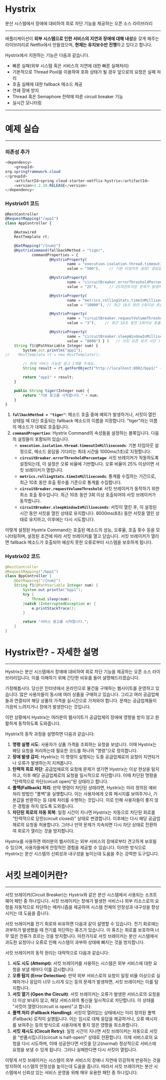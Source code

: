 # Hystrix
분산 시스템에서 장애에 대비하여 회로 차단 기능을 제공하는 오픈 소스 라이브러리

---

애플리케이션이 **외부 시스템으로 인한 서비스의 지연과 장애에 대해 내성**을 갖게 해주는 라이브러리로 Netflix에서 만들었으며, **현재는 유지보수만 진행**하고 있다고 합니다.

Hystrix에서 지원하는 기능은 다음과 같습니다.

- 빠른 실패(외부 시스템 혹은 서비스의 지연에 대한 빠른 실패처리)
- 기본적으로 Thread Pool을 이용하여 포화 상태가 될 경우 앞으로의 요청은 실패 처리
- 호출 실패에 대한 fallback 메소드 제공
- 연쇄 장애 방지
- Thread 혹은 Semaphore 전략에 따른 circuit breaker 기능
- 실시간 모니터링

---

# 예제 실습

---

### 의존성 추가

```java
<dependency>
	<groupId>
org.springframework.cloud
</groupId>
	<artifactId>spring-cloud-starter-netflix-hystrix</artifactId>
	<version>2.2.10.RELEASE</version>
</dependency>
```

### Hystrix01 코드

```jsx
@RestController
@RequestMapping("/app1")
class AppController {

    @Autowired
    RestTemplate rt;

    @GetMapping("/{num}")
    @HystrixCommand(fallbackMethod = "tiger",
            commandProperties = {
                    @HystrixProperty(
                            name = "execution.isolation.thread.timeoutInMilliseconds",
                            value = "500"),    // 기본 타임아웃 설정( 응답을 기다리는 시간 )

                    @HystrixProperty(
                            name = "circuitBreaker.errorThresholdPercentage",
                            value = "25"),     // 25퍼센트이상 문제가 발생하면 서킷을 오픈하시오.

                    @HystrixProperty(
                            name = "metrics.rollingStats.timeInMilliseconds",
                            value = "10000"), // 최근 10초 동안 3회이상 호출되면 통계 시작

                    @HystrixProperty(
                            name = "circuitBreaker.requestVolumeThreshold",
                            value = "3"),    // 최근 10초 동안 3회이상 호출되면 통계 시작

                    @HystrixProperty(
                            name = "circuitBreaker.sleepWindowInMilliseconds",
                            value = "8000") } )   // 서킷 오픈 유지 시간 )
    String f1(@PathVariable Integer num) {
        System.out.println("app1");
//    RestTemplate rt = new RestTemplate();

        // 현재 서비스 가능한 광고 1개를 주세요.
        String result = rt.getForObject("http://localhost:8082/bpp1/" + num, String.class);

        return "app1" + result;
    }

    public String tiger(Integer num) {
        return "기본 광고를 시작합니다." + num;
    }
}
```

1. **`fallbackMethod = "tiger"`**: 메소드 호출 중에 예외가 발생하거나, 서킷이 열린 상태일 때 대신 호출되는 fallback 메소드의 이름을 지정합니다. "tiger"라는 이름의 메소드가 대체로 호출됩니다.
2. **`commandProperties`**: Hystrix Command의 속성들을 설정하는 블록입니다. 다음의 설정들이 포함되어 있습니다.
    - **`execution.isolation.thread.timeoutInMilliseconds`**: 기본 타임아웃 설정으로, 메소드 응답을 기다리는 최대 시간을 1000ms(1초)로 지정합니다.
    - **`circuitBreaker.errorThresholdPercentage`**: 서킷 브레이커가 작동하도록 설정되는데, 이 설정은 오류 비율에 기반합니다. 오류 비율이 25% 이상이면 서킷 브레이커가 열립니다.
    - **`metrics.rollingStats.timeInMilliseconds`**: 통계를 수집하는 기간으로, 최근 10초 동안 호출 횟수를 기준으로 통계를 수집합니다.
    - **`circuitBreaker.requestVolumeThreshold`**: 서킷 브레이커가 동작하기 위한 최소 호출 횟수입니다. 최근 10초 동안 3회 이상 호출되어야 서킷 브레이커가 동작합니다.
    - **`circuitBreaker.sleepWindowInMilliseconds`**: 서킷이 열린 후, 이 설정된 시간 동안 서킷을 열린 상태로 유지합니다. 8000ms(8초) 동안 서킷을 열린 상태로 유지하고, 이후에는 다시 시도합니다.

이렇게 설정된 Hystrix Command는 호출된 메소드의 성능, 오류율, 호출 횟수 등을 모니터링하며, 설정된 조건에 따라 서킷 브레이커를 열고 닫습니다. 서킷 브레이커가 열리면 fallback 메소드가 호출되어 예상치 못한 오류로부터 시스템을 보호하게 됩니다.

### Hystrix02 코드

```java
@RestController
@RequestMapping("/bpp1")
class BppController {
    @GetMapping("/{num}")
    String f1(@PathVariable Integer num) {
        System.out.println("bpp1");
        try {
            Thread.sleep(num);
        }catch (InterruptedException e) {
            e.printStackTrace();
        }

        return "서비스 광고를 시작합니다.";
    }
}
```

# Hystrix란? - 자세한 설명

---

Hystrix는 분산 시스템에서 장애에 대비하여 회로 차단 기능을 제공하는 오픈 소스 라이브러리입니다. 이를 이해하기 위해 간단한 비유를 들어 설명해드리겠습니다.

가정해봅시다. 당신은 인터넷에서 온라인으로 물건을 구매하는 웹사이트를 운영하고 있습니다. 많은 사용자들이 동시에 여러 상품을 구매하고 있습니다. 그리고 여러 공급업체들과 연결되어 해당 상품의 가격을 실시간으로 가져와야 합니다. 문제는 공급업체들이 가끔씩 느려지거나 장애가 발생한다는 것입니다.

이런 상황에서 Hystrix는 여러분의 웹사이트가 공급업체의 장애에 영향을 받지 않고 원활하게 동작하도록 도와줍니다.

Hystrix의 동작 과정을 설명하면 다음과 같습니다:

1. **명령 실행 시도**: 사용자가 상품 가격을 조회하는 요청을 보냅니다. 이때 Hystrix는 해당 요청을 처리하는데 필요한 코드를 하나의 "명령"으로 정의합니다.
2. **장애 발생 감지**: Hystrix는 이 명령이 실행되는 도중 공급업체로의 요청이 지연되거나 오류가 발생하는지 지켜봅니다.
3. **탄력적 회로 차단**: 공급업체로의 요청에 문제가 생기면 Hystrix는 이상 현상을 탐지하고, 이후 해당 공급업체로의 요청을 일시적으로 차단합니다. 이때 차단된 명령을 "탄력적으로 차단(circuit open)"된 상태라고 합니다.
4. **폴백(Fallback) 처리**: 만약 명령이 차단된 상태라면, Hystrix는 미리 정의된 예비 처리 방법인 "폴백"을 실행합니다. 이는 사용자에게 오류 메시지를 보여주거나, 기본값을 반환하는 등 대체 처리를 수행하는 것입니다. 이로 인해 사용자들이 좋지 않은 경험을 하지 않도록 도와줍니다.
5. **차단된 회로의 자동 회복**: 일정 시간이 지나면 Hystrix는 자동으로 차단된 회로를 "탄력적으로 닫힌(circuit closed)" 상태로 변경합니다. 이후에는 다시 해당 공급업체로의 요청을 허용합니다. 그러나 만약 문제가 지속되면 다시 차단 상태로 전환하여 회로가 열리는 것을 방지합니다.

Hystrix를 사용하면 여러분의 웹사이트는 외부 서비스의 장애로부터 견고하게 보호될 수 있으며, 사용자들에게 안정적인 경험을 제공할 수 있습니다. 이러한 방식으로 Hystrix는 분산 시스템의 신뢰성과 내구성을 높이는데 도움을 주는 강력한 도구입니다.

# 서킷 브레이커란?

---

서킷 브레이커(Circuit Breaker)는 Hystrix와 같은 분산 시스템에서 사용되는 소프트웨어 패턴 중 하나입니다. 서킷 브레이커는 장애가 발생한 서비스나 외부 리소스로의 요청을 자동적으로 차단하는 메커니즘을 제공하여 시스템 전체의 안정성과 내구성을 향상시키는 데 도움을 줍니다.

서킷 브레이커를 전기 회로와 비유하면 다음과 같이 설명할 수 있습니다. 전기 회로에는 과부하가 발생했을 때 전기를 차단하는 퓨즈가 있습니다. 이 퓨즈는 회로를 보호하여 너무 많은 전류가 흐르는 것을 방지합니다. 마찬가지로 서킷 브레이커는 분산 시스템에서 과도한 요청이나 오류로 인해 시스템이 과부하 상태에 빠지는 것을 방지합니다.

서킷 브레이커의 동작 원리는 대략적으로 다음과 같습니다:

1. **시도 시도 (Attempt)**: 서킷 브레이커를 사용하는 시스템은 외부 서비스에 대한 요청을 보낼 때마다 이를 감시합니다.
2. **오류 탐지 (Error Detection)**: 만약 외부 서비스로의 요청이 일정 비율 이상으로 실패하거나 응답이 너무 느리게 오는 등의 문제가 발생하면, 서킷 브레이커는 이를 탐지합니다.
3. **서킷 열기 (Open the Circuit)**: 서킷 브레이커는 오류가 발생한 서비스로의 요청을 더 이상 보내지 않고, 해당 서비스와의 통신을 일시적으로 차단합니다. 이 상태를 "서킷이 열렸다(circuit is open)"고 합니다.
4. **폴백 처리 (Fallback Handling)**: 서킷이 열려있는 상태에서는 미리 정의된 폴백(Fallback) 로직이 실행됩니다. 이는 임시로 대체 응답을 제공하거나, 오류 메시지를 보여주는 등의 방식으로 사용자에게 좋지 않은 영향을 최소화합니다.
5. **서킷 재시도 (Circuit Retry)**: 일정 시간이 지나면 서킷 브레이커는 자동으로 서킷을 "반품시킵니다(circuit is half-open)" 상태로 전환합니다. 이제 서비스로의 요청을 다시 시도하며, 이때 성공한다면 서킷을 닫고(normal) 정상적으로 서비스에 요청을 보낼 수 있게 됩니다. 그러나 실패한다면 다시 서킷이 열립니다.

이렇게 서킷 브레이커는 시스템이 외부 서비스의 장애나 지연에 민감하게 반응하는 것을 방지하여 시스템의 안정성을 높이는데 도움을 줍니다. 따라서 서킷 브레이커는 분산 시스템에서 신뢰성 있는 서비스 운영을 위해 매우 유용한 패턴 중 하나입니다.
